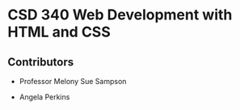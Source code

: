 # CSD 340 Web Development with HTML and CSS
## Contributors

* Professor Melony Sue Sampson

* Angela Perkins